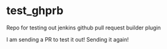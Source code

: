 # test_ghprb
Repo for testing out jenkins github pull request builder plugin

I am sending a PR to test it out!
Sending it again!
